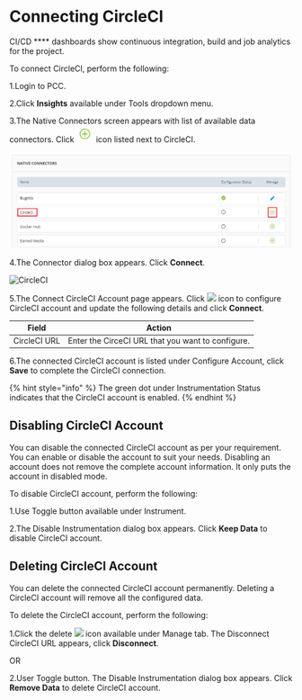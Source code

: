 # Connecting CircleCI

CI/CD \*\*\*\* dashboards show continuous integration, build and job analytics for the project.

To connect CircleCI, perform the following:

1.Login to PCC.

2.Click **Insights** available under Tools dropdown menu.

3.The Native Connectors screen appears with list of available data connectors. Click ![](../../../.gitbook/assets/Connect.png) icon listed next to CircleCI.

![CircleCI](../../../.gitbook/assets/CricelCI.png)

4.The Connector dialog box appears. Click **Connect**.

![CircleCI](../../../.gitbook/assets/Circ\_Connect.png)

5.The Connect CircleCI Account page appears. Click ![](../../../.gitbook/assets/Con\_Icon.png) icon to configure CircleCI account and update the following details and click **Connect**.

| Field        | Action                                            |
| ------------ | ------------------------------------------------- |
| CircleCI URL | Enter the CirceCI URL that you want to configure. |

6.The connected CircleCI account is listed under Configure Account, click **Save** to complete the CircleCI connection.

{% hint style="info" %}
The green dot under Instrumentation Status indicates that the CircleCI account is enabled.
{% endhint %}

## Disabling CircleCI Account

You can disable the connected CircleCI account as per your requirement. You can enable or disable the account to suit your needs. Disabling an account does not remove the complete account information. It only puts the account in disabled mode.

To disable CircleCI account, perform the following:

1.Use Toggle button available under Instrument.

2.The Disable Instrumentation dialog box appears. Click **Keep Data** to disable CircleCI account.

## Deleting CircleCI Account

You can delete the connected CircleCI account permanently. Deleting a CircleCI account will remove all the configured data.

To delete the CircleCI account, perform the following:

1.Click the delete ![](../../../.gitbook/assets/delete\_icon.png) icon available under Manage tab. The Disconnect CircleCI URL appears, click **Disconnect**.

OR

2.User Toggle button. The Disable Instrumentation dialog box appears. Click **Remove Data** to delete CircleCI account.
